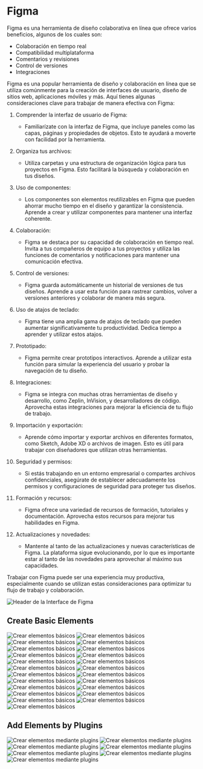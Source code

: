 # Figma

Figma es una herramienta de diseño colaborativa en línea que ofrece varios beneficios, algunos de los cuales son:

- Colaboración en tiempo real
- Compatibilidad multiplataforma
- Comentarios y revisiones
- Control de versiones
- Integraciones


Figma es una popular herramienta de diseño y colaboración en línea que se utiliza comúnmente para la creación de interfaces de usuario, diseño de sitios web, aplicaciones móviles y más. Aquí tienes algunas consideraciones clave para trabajar de manera efectiva con Figma:

1. Comprender la interfaz de usuario de Figma:

   - Familiarízate con la interfaz de Figma, que incluye paneles como las capas, páginas y propiedades de objetos. Esto te ayudará a moverte con facilidad por la herramienta.

2. Organiza tus archivos:

   - Utiliza carpetas y una estructura de organización lógica para tus proyectos en Figma. Esto facilitará la búsqueda y colaboración en tus diseños.

3. Uso de componentes:

   - Los componentes son elementos reutilizables en Figma que pueden ahorrar mucho tiempo en el diseño y garantizar la consistencia. Aprende a crear y utilizar componentes para mantener una interfaz coherente.

4. Colaboración:

   - Figma se destaca por su capacidad de colaboración en tiempo real. Invita a tus compañeros de equipo a tus proyectos y utiliza las funciones de comentarios y notificaciones para mantener una comunicación efectiva.

5. Control de versiones:

   - Figma guarda automáticamente un historial de versiones de tus diseños. Aprende a usar esta función para rastrear cambios, volver a versiones anteriores y colaborar de manera más segura.

6. Uso de atajos de teclado:

   - Figma tiene una amplia gama de atajos de teclado que pueden aumentar significativamente tu productividad. Dedica tiempo a aprender y utilizar estos atajos.

7. Prototipado:

   - Figma permite crear prototipos interactivos. Aprende a utilizar esta función para simular la experiencia del usuario y probar la navegación de tu diseño.

8. Integraciones:

   - Figma se integra con muchas otras herramientas de diseño y desarrollo, como Zeplin, InVision, y desarrolladores de código. Aprovecha estas integraciones para mejorar la eficiencia de tu flujo de trabajo.

9. Importación y exportación:

   - Aprende cómo importar y exportar archivos en diferentes formatos, como Sketch, Adobe XD o archivos de imagen. Esto es útil para trabajar con diseñadores que utilizan otras herramientas.

10. Seguridad y permisos:

    - Si estás trabajando en un entorno empresarial o compartes archivos confidenciales, asegúrate de establecer adecuadamente los permisos y configuraciones de seguridad para proteger tus diseños.

11. Formación y recursos:

    - Figma ofrece una variedad de recursos de formación, tutoriales y documentación. Aprovecha estos recursos para mejorar tus habilidades en Figma.

12. Actualizaciones y novedades:

    - Mantente al tanto de las actualizaciones y nuevas características de Figma. La plataforma sigue evolucionando, por lo que es importante estar al tanto de las novedades para aprovechar al máximo sus capacidades.

Trabajar con Figma puede ser una experiencia muy productiva, especialmente cuando se utilizan estas consideraciones para optimizar tu flujo de trabajo y colaboración.

![Header de la Interface de Figma](./images/figmaInterfaceHeader.png)

## Create Basic Elements

![Crear elementos básicos](./images/createElements/CrearElementosBásicos_page-0001.jpg)
![Crear elementos básicos](./images/createElements/CrearElementosBásicos_page-0002.jpg)
![Crear elementos básicos](./images/createElements/CrearElementosBásicos_page-0003.jpg)
![Crear elementos básicos](./images/createElements/CrearElementosBásicos_page-0004.jpg)
![Crear elementos básicos](./images/createElements/CrearElementosBásicos_page-0005.jpg)
![Crear elementos básicos](./images/createElements/CrearElementosBásicos_page-0006.jpg)
![Crear elementos básicos](./images/createElements/CrearElementosBásicos_page-0007.jpg)
![Crear elementos básicos](./images/createElements/CrearElementosBásicos_page-0008.jpg)
![Crear elementos básicos](./images/createElements/CrearElementosBásicos_page-0009.jpg)
![Crear elementos básicos](./images/createElements/CrearElementosBásicos_page-0010.jpg)
![Crear elementos básicos](./images/createElements/CrearElementosBásicos_page-0011.jpg)
![Crear elementos básicos](./images/createElements/CrearElementosBásicos_page-0012.jpg)
![Crear elementos básicos](./images/createElements/CrearElementosBásicos_page-0013.jpg)
![Crear elementos básicos](./images/createElements/CrearElementosBásicos_page-0014.jpg)
![Crear elementos básicos](./images/createElements/CrearElementosBásicos_page-0015.jpg)
![Crear elementos básicos](./images/createElements/CrearElementosBásicos_page-0016.jpg)
![Crear elementos básicos](./images/createElements/CrearElementosBásicos_page-0017.jpg)
![Crear elementos básicos](./images/createElements/CrearElementosBásicos_page-0018.jpg)
![Crear elementos básicos](./images/createElements/CrearElementosBásicos_page-0019.jpg)
![Crear elementos básicos](./images/createElements/CrearElementosBásicos_page-0020.jpg)
![Crear elementos básicos](./images/createElements/CrearElementosBásicos_page-0021.jpg)
![Crear elementos básicos](./images/createElements/CrearElementosBásicos_page-0022.jpg)
![Crear elementos básicos](./images/createElements/CrearElementosBásicos_page-0023.jpg)


## Add Elements by Plugins

![Crear elementos mediante plugins](./images/Incorporar%20Elementos%20Mediante%20Pluggins/Incorporar%20Elementos%20Mediante%20Pluggins_page-0001.jpg)
![Crear elementos mediante plugins](./images/Incorporar%20Elementos%20Mediante%20Pluggins/Incorporar%20Elementos%20Mediante%20Pluggins_page-0002.jpg)
![Crear elementos mediante plugins](./images/Incorporar%20Elementos%20Mediante%20Pluggins/Incorporar%20Elementos%20Mediante%20Pluggins_page-0003.jpg)
![Crear elementos mediante plugins](./images/Incorporar%20Elementos%20Mediante%20Pluggins/Incorporar%20Elementos%20Mediante%20Pluggins_page-0004.jpg)
![Crear elementos mediante plugins](./images/Incorporar%20Elementos%20Mediante%20Pluggins/Incorporar%20Elementos%20Mediante%20Pluggins_page-0005.jpg)
![Crear elementos mediante plugins](./images/Incorporar%20Elementos%20Mediante%20Pluggins/Incorporar%20Elementos%20Mediante%20Pluggins_page-0006.jpg)
![Crear elementos mediante plugins](./images/Incorporar%20Elementos%20Mediante%20Pluggins/Incorporar%20Elementos%20Mediante%20Pluggins_page-0007.jpg)